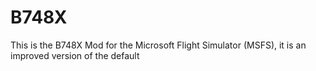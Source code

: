 # B748X
This is the B748X Mod for the Microsoft Flight Simulator (MSFS), it is an improved version of the default

